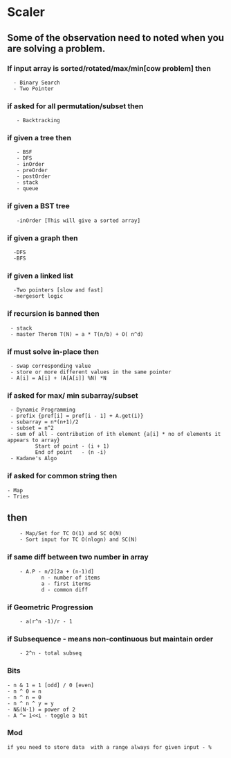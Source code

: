 # Scaler

## Some of the observation need to noted when you are solving a problem.

### If input array is sorted/rotated/max/min[cow problem] then
  ```  
    - Binary Search
    - Two Pointer
  ```
### if asked for all permutation/subset then
  ```
     - Backtracking
  ```   
### if given a tree then
  ```
     - BSF
     - DFS
     - inOrder
     - preOrder 
     - postOrder
     - stack
     - queue
  ```

### if given a BST tree
  ```
     -inOrder [This will give a sorted array]
  ```
     
### if given a graph then
  ```
    -DFS
    -BFS
  ```  

### if given a linked list
  ```
    -Two pointers [slow and fast]
    -mergesort logic
  ```

### if recursion is banned then
  ```
   - stack
   - master Therom T(N) = a * T(n/b) + O( n^d)
  ```

### if must solve in-place then
  ```
   - swap corresponding value
   - store or more different values in the same pointer 
   - A[i] = A[i] + (A[A[i]] %N) *N 
  ```

### if asked for max/ min subarray/subset
  ``` 
   - Dynamic Programming  
   - prefix {pref[i] = pref[i - 1] + A.get(i)}
   - subarray = n*(n+1)/2 
   - subset = n^2
   - sum of all - contribution of ith element {a[i] * no of elements it appears to array}
           Start of point - (i + 1)
           End of point   - (n -i)
   - Kadane's Algo        
  ```            

### if asked for common string then
   ```
   - Map
   - Tries
   ``` 

## then
```
    - Map/Set for TC O(1) and SC O(N)
    - Sort input for TC O(nlogn) and SC(N)
```    
    
### if same diff between two number in array
```
    - A.P - n/2[2a + (n-1)d] 
           n - number of items
           a - first iterms
           d - common diff    
```
    
### if Geometric Progression
```
    - a(r^n -1)/r - 1
```
    
### if Subsequence - means non-continuous but maintain order
```
    - 2^n - total subseq  
```
    
### Bits
   ```
   - n & 1 = 1 [odd] / 0 [even]
   - n ^ 0 = n
   - n ^ n = 0
   - n ^ n ^ y = y
   - N&(N-1) = power of 2
   - A ^= 1<<i - toggle a bit
  ```

### Mod
   ```
   if you need to store data  with a range always for given input - %
   ```
